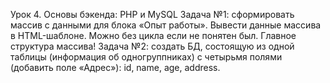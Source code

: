 Урок 4. Основы бэкенда: PHP и MySQL
Задача №1: сформировать массив с данными для блока «Опыт работы».
Вывести данные массива в HTML-шаблоне. Можно без цикла если не понятен был. Главное структура массива!
Задача №2: создать БД, состоящую из одной таблицы (информация об одногруппниках) с четырьмя полями (добавить поле «Адрес»): id, name, age, address.

